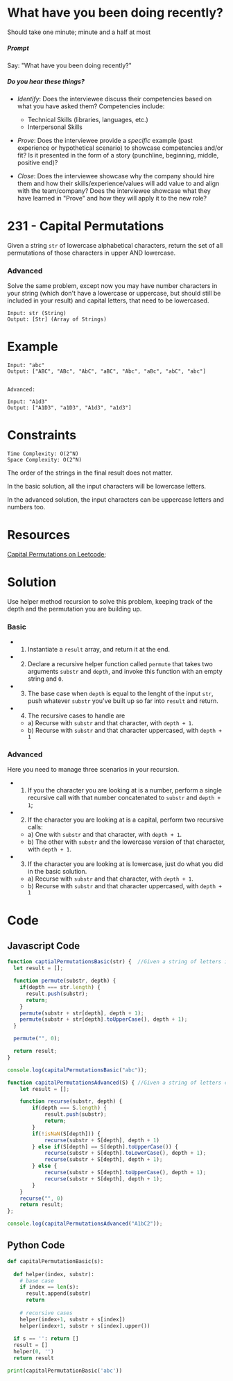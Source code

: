 # What have you been doing recently?

Should take one minute; minute and a half at most

##### Prompt

Say: "What have you been doing recently?"

##### Do you hear these things?

- *Identify*: Does the interviewee discuss their competencies based on what you have asked them? Competencies include:
   - Technical Skills (libraries, languages, etc.)
   - Interpersonal Skills  


- *Prove*: Does the interviewee provide a _specific_ example (past experience or hypothetical scenario)  to showcase competencies and/or fit? Is it presented in the form of a story (punchline, beginning, middle, positive end)?


- *Close*: Does the interviewee showcase why the company should hire them and how their skills/experience/values will add value to and align with the team/company? Does the interviewee showcase what they have learned in "Prove" and how they will apply it to the new role?

# 231 - Capital Permutations

Given a string `str` of lowercase alphabetical characters, return the set of all permutations of those characters in upper AND lowercase.

### Advanced

Solve the same problem, except now you may have number characters in your string (which don't have a lowercase or uppercase, but should still be included in your result) and capital letters, that need to be lowercased.  


```
Input: str (String)
Output: [Str] (Array of Strings)
```

# Example

```
Input: "abc"
Output: ["ABC", "ABc", "AbC", "aBC", "Abc", "aBc", "abC", "abc"]


Advanced:

Input: "A1d3"
Output: ["A1D3", "a1D3", "A1d3", "a1d3"]
```

# Constraints

```
Time Complexity: O(2^N)
Space Complexity: O(2^N)
```

The order of the strings in the final result does not matter.

In the basic solution, all the input characters will be lowercase letters.

In the advanced solution, the input characters can be uppercase letters and numbers too.

# Resources

[Capital Permutations on Leetcode](https://leetcode.com/problems/letter-case-permutation/description/);

# Solution

Use helper method recursion to solve this problem, keeping track of the depth and the permutation you are building up.

### Basic

* 1) Instantiate a `result` array, and return it at the end.
* 2) Declare a recursive helper function called `permute` that takes two arguments `substr` and `depth`, and invoke this function with an empty string and `0`.
* 3) The base case when `depth` is equal to the lenght of the input `str`, push whatever `substr` you've built up so far into `result` and return.
* 4) The recursive cases to handle are
  * a) Recurse with `substr` and that character, with `depth + 1`.
  * b) Recurse with `substr` and that character uppercased, with `depth + 1`

### Advanced

Here you need to manage three scenarios in your recursion.

* 1) If you the character you are looking at is a number, perform a single recursive call with that number concatenated to `substr` and `depth + 1`;

* 2) If the character you are looking at is a capital, perform two recursive calls:
  * a) One with `substr` and that character, with `depth + 1`.
  * b) The other with `substr` and the lowercase version of that character, with `depth + 1`.

* 3) If the character you are looking at is lowercase, just do what you did in the basic solution.
  * a) Recurse with `substr` and that character, with `depth + 1`.
  * b) Recurse with `substr` and that character uppercased, with `depth + 1`



# Code

## Javascript Code
```javascript
function captialPermutationsBasic(str) {  //Given a string of letters in lowercase
  let result = [];

  function permute(substr, depth) {
    if(depth === str.length) {
      result.push(substr);
      return;
    }
    permute(substr + str[depth], depth + 1);
    permute(substr + str[depth].toUpperCase(), depth + 1);
  }

  permute("", 0);

  return result;
}

console.log(capitalPermutationsBasic("abc"));

function capitalPermutationsAdvanced(S) { //Given a string of letters containing uppercase, lowercase and numbers
    let result = [];

    function recurse(substr, depth) {
        if(depth === S.length) {
            result.push(substr);
            return;
        }
        if(!isNaN(S[depth])) {
            recurse(substr + S[depth], depth + 1)
        } else if(S[depth] == S[depth].toUpperCase()) {
            recurse(substr + S[depth].toLowerCase(), depth + 1);
            recurse(substr + S[depth], depth + 1);
        } else {
            recurse(substr + S[depth].toUpperCase(), depth + 1);
            recurse(substr + S[depth], depth + 1);
        }
    }
    recurse("", 0)
    return result;
};

console.log(capitalPermutationsAdvanced("A1bC2"));
```

## Python Code
```python
def capitalPermutationBasic(s):
  
  def helper(index, substr):
    # base case
    if index == len(s):
      result.append(substr)
      return
    
    # recursive cases
    helper(index+1, substr + s[index])
    helper(index+1, substr + s[index].upper())
  
  if s == '': return []
  result = []
  helper(0, '')
  return result

print(capitalPermutationBasic('abc'))
```
